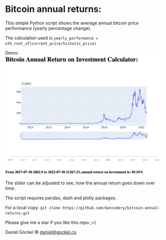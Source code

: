 # Bitcoin annual returns:
This simple Python script shows the average annual bitcoin price performance (yearly percentage change). 

The calculation used is `yearly_performance = nth_root_of(current_price/historic_price)`

Demo:
<img src='demo_pic.png'>
The slider can be adjusted to see, how the annual return goes down over time. 

The script requires pandas, dash and plotly packages.

For a local copy: `git clone https://github.com/dancodery/bitcoin-annual-returns.git`

Please give me a star if you like this repo ;=)

Daniel Gockel © daniel@gockel.co
